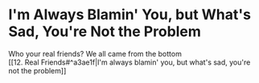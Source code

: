 # I'm Always Blamin' You, but What's Sad, You're Not the Problem

Who your real friends? We all came from the bottom  
[[12. Real Friends#^a3ae1f|I'm always blamin' you, but what's sad, you're not the problem]]  
